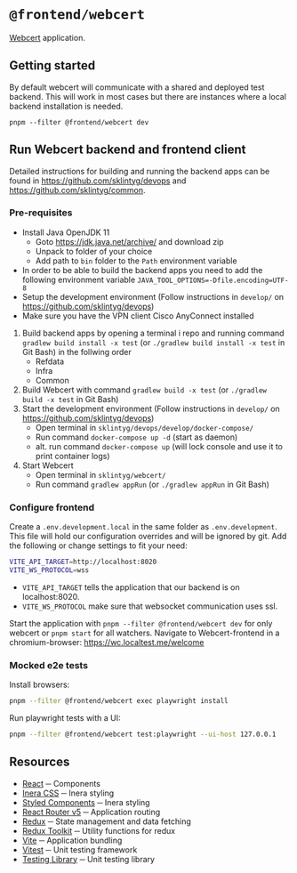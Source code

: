 # `@frontend/webcert`

[Webcert](https://www.inera.se/tjanster/alla-tjanster-a-o/intygstjanster/webcert/) application.

## Getting started

By default webcert will communicate with a shared and deployed test backend. This will work in most cases but there are instances where a local backend installation is needed.

`pnpm --filter @frontend/webcert dev`

## Run Webcert backend and frontend client

Detailed instructions for building and running the backend apps can be found in <https://github.com/sklintyg/devops> and <https://github.com/sklintyg/common>.

### Pre-requisites

- Install Java OpenJDK 11
  - Goto <https://jdk.java.net/archive/> and download zip
  - Unpack to folder of your choice
  - Add path to `bin` folder to the `Path` environment variable
- In order to be able to build the backend apps you need to add the following environment variable
  `JAVA_TOOL_OPTIONS=-Dfile.encoding=UTF-8`
- Setup the development environment (Follow instructions in `develop/` on <https://github.com/sklintyg/devops>)
- Make sure you have the VPN client Cisco AnyConnect installed

1. Build backend apps by opening a terminal i repo and running command `gradlew build install -x test` (or `./gradlew build install -x test` in Git Bash) in the follwing order
   - Refdata
   - Infra
   - Common
2. Build Webcert with command `gradlew build -x test` (or `./gradlew build -x test` in Git Bash)
3. Start the development environment (Follow instructions in `develop/` on <https://github.com/sklintyg/devops>)
   - Open terminal in `sklintyg/devops/develop/docker-compose/`
   - Run command `docker-compose up -d` (start as daemon)
   - alt. run command `docker-compose up` (will lock console and use it to print container logs)
4. Start Webcert
   - Open terminal in `sklintyg/webcert/`
   - Run command `gradlew appRun` (or `./gradlew appRun` in Git Bash)

### Configure frontend

Create a `.env.development.local` in the same folder as `.env.development`. This file will hold our configuration overrides and will be ignored by git. Add the following or change settings to fit your need:

```bash
VITE_API_TARGET=http://localhost:8020
VITE_WS_PROTOCOL=wss
```

- `VITE_API_TARGET` tells the application that our backend is on localhost:8020.
- `VITE_WS_PROTOCOL` make sure that websocket communication uses ssl.

Start the application with `pnpm --filter @frontend/webcert dev` for only webcert or `pnpm start` for all watchers. Navigate to Webcert-frontend in a chromium-browser: <https://wc.localtest.me/welcome>

### Mocked e2e tests

Install browsers:

```bash
pnpm --filter @frontend/webcert exec playwright install
```

Run playwright tests with a UI:

```bash
pnpm --filter @frontend/webcert test:playwright --ui-host 127.0.0.1
```

## Resources

- [React](https://react.dev/) ─ Components
- [Inera CSS](https://css.inera.se/) ─ Inera styling
- [Styled Components](https://styled-components.com/) ─ Inera styling
- [React Router v5](https://v5.reactrouter.com/) ─ Application routing
- [Redux](https://redux.js.org/) ─ State management and data fetching
- [Redux Toolkit](https://redux-toolkit.js.org/) ─ Utility functions for redux
- [Vite](https://vitejs.dev/) ─ Application bundling
- [Vitest](https://vitest.dev/) ─ Unit testing framework
- [Testing Library](https://testing-library.com/) ─ Unit testing library

